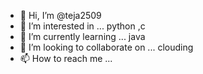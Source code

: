 - 👋 Hi, I’m @teja2509 
- 👀 I’m interested in ... python ,c
- 🌱 I’m currently learning ... java
- 💞️ I’m looking to collaborate on ... clouding
- 📫 How to reach me ... 

<!---
teja2509/teja2509 is a ✨ special ✨ repository because its `README.md` (this file) appears on your GitHub profile.
You can click the Preview link to take a look at your changes.
--->
